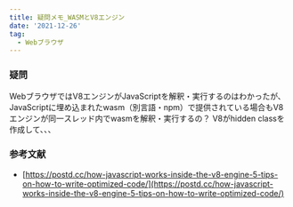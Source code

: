 ```yaml
---
title: 疑問メモ_WASMとV8エンジン
date: '2021-12-26'
tag:
  - Webブラウザ
---
```


### 疑問
WebブラウザではV8エンジンがJavaScriptを解釈・実行するのはわかったが、JavaScriptに埋め込まれたwasm（別言語・npm）で提供されている場合もV8エンジンが同一スレッド内でwasmを解釈・実行するの？
V8がhidden classを作成して、、、

### 参考文献
- [https://postd.cc/how-javascript-works-inside-the-v8-engine-5-tips-on-how-to-write-optimized-code/](https://postd.cc/how-javascript-works-inside-the-v8-engine-5-tips-on-how-to-write-optimized-code/)
